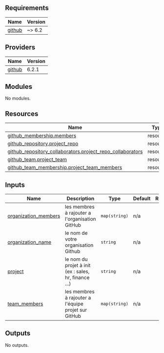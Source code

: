 <!-- BEGIN_TF_DOCS -->
## Requirements

| Name | Version |
|------|---------|
| <a name="requirement_github"></a> [github](#requirement\_github) | ~> 6.2 |

## Providers

| Name | Version |
|------|---------|
| <a name="provider_github"></a> [github](#provider\_github) | 6.2.1 |

## Modules

No modules.

## Resources

| Name | Type |
|------|------|
| [github_membership.members](https://registry.terraform.io/providers/integrations/github/latest/docs/resources/membership) | resource |
| [github_repository.project_repo](https://registry.terraform.io/providers/integrations/github/latest/docs/resources/repository) | resource |
| [github_repository_collaborators.project_repo_collaborators](https://registry.terraform.io/providers/integrations/github/latest/docs/resources/repository_collaborators) | resource |
| [github_team.project_team](https://registry.terraform.io/providers/integrations/github/latest/docs/resources/team) | resource |
| [github_team_membership.project_team_members](https://registry.terraform.io/providers/integrations/github/latest/docs/resources/team_membership) | resource |

## Inputs

| Name | Description | Type | Default | Required |
|------|-------------|------|---------|:--------:|
| <a name="input_organization_members"></a> [organization\_members](#input\_organization\_members) | les membres à rajouter a l'organisation GitHub | `map(string)` | n/a | yes |
| <a name="input_organization_name"></a> [organization\_name](#input\_organization\_name) | le nom de votre organisation Github | `string` | n/a | yes |
| <a name="input_project"></a> [project](#input\_project) | le nom du projet à init (ex : sales, hr, finance ...) | `string` | n/a | yes |
| <a name="input_team_members"></a> [team\_members](#input\_team\_members) | les membres à rajouter a l'équipe projet sur GitHub | `map(string)` | n/a | yes |

## Outputs

No outputs.
<!-- END_TF_DOCS -->